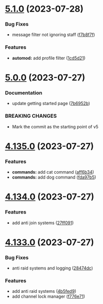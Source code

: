 # [5.1.0](https://github.com/onesoft-sudo/sudobot/compare/v5.0.0...v5.1.0) (2023-07-28)


### Bug Fixes

* message filter not ignoring staff ([f7b8f7f](https://github.com/onesoft-sudo/sudobot/commit/f7b8f7f1fa86fb5a1202cc736049e50a4fbdfe2b))


### Features

* **automod:** add profile filter ([1cd5d21](https://github.com/onesoft-sudo/sudobot/commit/1cd5d2105bae24bb855b11b97f8b8bd09f62b14c))



# [5.0.0](https://github.com/onesoft-sudo/sudobot/compare/v4.135.0...v5.0.0) (2023-07-27)


### Documentation

* update getting started page ([7b6952b](https://github.com/onesoft-sudo/sudobot/commit/7b6952b025d8a9c2b35fbed7ea8a1fbeaf4f335c))


### BREAKING CHANGES

* Mark the commit as the starting point of v5



# [4.135.0](https://github.com/onesoft-sudo/sudobot/compare/v4.134.0...v4.135.0) (2023-07-27)


### Features

* **commands:** add cat command ([aff6b34](https://github.com/onesoft-sudo/sudobot/commit/aff6b344e505e701bfd09ba147a38d9f2c571b58))
* **commands:** add dog command ([fda97b5](https://github.com/onesoft-sudo/sudobot/commit/fda97b522102052ab73fd50db6b8547ff668841c))



# [4.134.0](https://github.com/onesoft-sudo/sudobot/compare/v4.133.0...v4.134.0) (2023-07-27)


### Features

* add anti join systems ([27ff091](https://github.com/onesoft-sudo/sudobot/commit/27ff091947928db7319b3c03b1470f76eaffe361))



# [4.133.0](https://github.com/onesoft-sudo/sudobot/compare/v4.132.1...v4.133.0) (2023-07-27)


### Bug Fixes

* anti raid systems and logging ([28474dc](https://github.com/onesoft-sudo/sudobot/commit/28474dc35b3413e52109b2aece222ed84dc771c9))


### Features

* add anti raid systems ([4b5fed9](https://github.com/onesoft-sudo/sudobot/commit/4b5fed9ed53997fad47317558ec3c72662423167))
* add channel lock manager ([f776e71](https://github.com/onesoft-sudo/sudobot/commit/f776e71e97d66c8e96c452d8868d866106546115))



